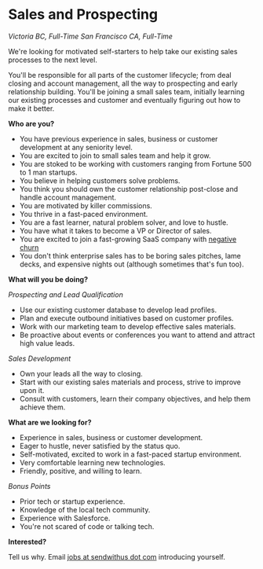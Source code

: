 # Sales and Prospecting


_Victoria BC, Full-Time_
_San Francisco CA, Full-Time_

We're looking for motivated self-starters to help take our existing sales processes to the next level.

<!-- more -->

You'll be responsible for all parts of the customer lifecycle; from deal closing and account management, all the way to prospecting and early relationship building.
You'll be joining a small sales team, initially learning our existing processes and customer and eventually figuring out how to make it better.


__Who are you?__

* You have previous experience in sales, business or customer development at any seniority level.
* You are excited to join to small sales team and help it grow.
* You are stoked to be working with customers ranging from Fortune 500 to 1 man startups.
* You believe in helping customers solve problems.
* You think you should own the customer relationship post-close and handle account management.
* You are motivated by killer commissions.
* You thrive in a fast-paced environment.
* You are a fast learner, natural problem solver, and love to hustle.
* You have what it takes to become a VP or Director of sales.
* You are excited to join a fast-growing SaaS company with [negative churn](https://www.google.com/#q=negative+churn)
* You don't think enterprise sales has to be boring sales pitches, lame decks, and expensive nights out (although sometimes that's fun too).


__What will you be doing?__

_Prospecting and Lead Qualification_

* Use our existing customer database to develop lead profiles.
* Plan and execute outbound initiatives based on customer profiles.
* Work with our marketing team to develop effective sales materials.
* Be proactive about events or conferences you want to attend and attract high value leads.


_Sales Development_

* Own your leads all the way to closing.
* Start with our existing sales materials and process, strive to improve upon it. 
* Consult with customers, learn their company objectives, and help them achieve them.


__What are we looking for?__

* Experience in sales, business or customer development.
* Eager to hustle, never satisfied by the status quo.
* Self-motivated, excited to work in a fast-paced startup environment.
* Very comfortable learning new technologies.
* Friendly, positive, and willing to learn.


_Bonus Points_

* Prior tech or startup experience.
* Knowledge of the local tech community.
* Experience with Salesforce.
* You're not scared of code or talking tech.


__Interested?__

Tell us why. Email [jobs at sendwithus dot com](mailto:jobs@sendwithus.com) introducing yourself.
